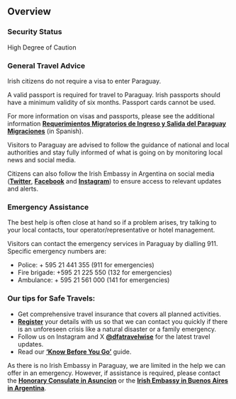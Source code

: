 ## Overview

### **Security Status**

High Degree of Caution

### **General Travel Advice**

Irish citizens do not require a visa to enter Paraguay.

A valid passport is required for travel to Paraguay. Irish passports should have a minimum validity of six months. Passport cards cannot be used.

For more information on visas and passports, please see the additional information [**Requerimientos Migratorios de Ingreso y Salida del Paraguay Migraciones**](https://www.migraciones.gov.py/index.php/tramites/ingreso-y-salida-del-pais/requerimientos-migratorios-de-ingreso-y-salida-del-paraguay) (in Spanish).

Visitors to Paraguay are advised to follow the guidance of national and local authorities and stay fully informed of what is going on by monitoring local news and social media.

Citizens can also follow the Irish Embassy in Argentina on social media ([**Twitter**](https://twitter.com/IrlEmbArgentina), [**Facebook**](https://www.facebook.com/embajadairlandaarg/) and [**Instagram**](https://www.instagram.com/irlandaenargentina/)) to ensure access to relevant updates and alerts.

### **Emergency Assistance**

The best help is often close at hand so if a problem arises, try talking to your local contacts, tour operator/representative or hotel management.

Visitors can contact the emergency services in Paraguay by dialling 911. Specific emergency numbers are:

* Police: + 595 21 441 355 (911 for emergencies)
* Fire brigade: +595 21 225 550 (132 for emergencies)
* Ambulance: + 595 21 561 000 (141 for emergencies)

### **Our tips for Safe Travels:**

* Get comprehensive travel insurance that covers all planned activities.
* [**Register**](https://www.ireland.ie/en/dfa/overseas-travel/citizens-registration/) your details with us so that we can contact you quickly if there is an unforeseen crisis like a natural disaster or a family emergency.
* Follow us on Instagram and X [**@dfatravelwise**](https://www.twitter.com/DFATravelWise) for the latest travel updates.
* Read our [**‘Know Before You Go’**](https://www.ireland.ie/en/dfa/overseas-travel/know-before-you-go/) guide.

As there is no Irish Embassy in Paraguay, we are limited in the help we can offer in an emergency. However, if assistance is required, please contact the [**Honorary Consulate in Asuncion**](https://www.ireland.ie/en/dfa/embassies/) or the [**Irish Embassy in Buenos Aires in Argentina**](https://www.ireland.ie/en/argentina/buenosaires/).